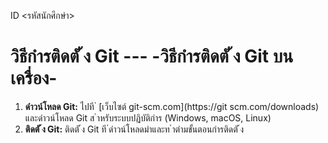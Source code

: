 ID <รหัสนักศึกษำ> 
# วิธีกำรติดตั ้ง Git --- -**วิธีกำรติดตั ้ง Git บนเครื่อง**- 
1. **ดำวน์โหลด Git:** ไปที ่ [เว็บไซต์ git-scm.com](https://git
scm.com/downloads) และดำวน์โหลด Git ส ำหรับระบบปฏิบัติกำร (Windows, 
macOS, Linux) 
2. **ติดตั ้ง Git:** ติดตั ้ง Git ที ่ดำวน์โหลดมำและท ำตำมขั้นตอนกำรติดตั ้ง 